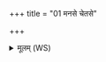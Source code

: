 +++
title = "01 मनसे चेतसे"

+++
<details><summary>मूलम् (WS)</summary>

मनसे चेतसे धिय आकूतय उत चित्तये ।  
मत्यै श्रुताय चक्षसे विधेम हविषा वयम् ॥ १ ॥
</details>